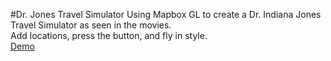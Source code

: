 #Dr. Jones Travel Simulator
Using Mapbox GL to create a Dr. Indiana Jones Travel Simulator as seen in the movies.  
Add locations, press the button, and fly in style.  
[Demo](http://gregostrowski.github.io/DrJonesTravels/) 
